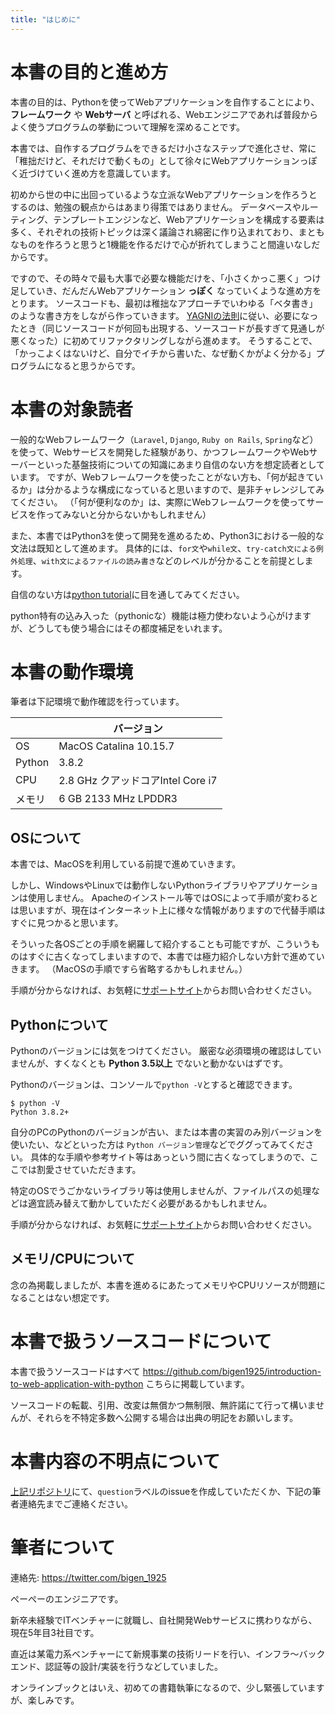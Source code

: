 ```yaml
---
title: "はじめに"
---
```


# 本書の目的と進め方
本書の目的は、Pythonを使ってWebアプリケーションを自作することにより、 **フレームワーク** や **Webサーバ** と呼ばれる、Webエンジニアであれば普段からよく使うプログラムの挙動について理解を深めることです。

本書では、自作するプログラムをできるだけ小さなステップで進化させ、常に「稚拙だけど、それだけで動くもの」として徐々にWebアプリケーションっぽく近づけていく進め方を意識しています。

初めから世の中に出回っているような立派なWebアプリケーションを作ろうとするのは、勉強の観点からはあまり得策ではありません。
データベースやルーティング、テンプレートエンジンなど、Webアプリケーションを構成する要素は多く、それぞれの技術トピックは深く議論され綿密に作り込まれており、まともなものを作ろうと思うと1機能を作るだけで心が折れてしまうこと間違いなしだからです。

ですので、その時々で最も大事で必要な機能だけを、「小さくかっこ悪く」つけ足していき、だんだんWebアプリケーション **っぽく** なっていくような進め方をとります。
ソースコードも、最初は稚拙なアプローチでいわゆる「ベタ書き」のような書き方をしながら作っていきます。
[YAGNIの法則](https://ja.wikipedia.org/wiki/YAGNI)に従い、必要になったとき（同じソースコードが何回も出現する、ソースコードが長すぎて見通しが悪くなった）に初めてリファクタリングしながら進めます。
そうすることで、「かっこよくはないけど、自分でイチから書いた、なぜ動くかがよく分かる」プログラムになると思うからです。

# 本書の対象読者
一般的なWebフレームワーク（`Laravel`, `Django`, `Ruby on Rails`, `Spring`など）を使って、Webサービスを開発した経験があり、かつフレームワークやWebサーバーといった基盤技術についての知識にあまり自信のない方を想定読者としています。
ですが、Webフレームワークを使ったことがない方も、「何が起きているか」は分かるような構成になっていると思いますので、是非チャレンジしてみてください。
（「何が便利なのか」は、実際にWebフレームワークを使ってサービスを作ってみないと分からないかもしれません）

また、本書ではPython3を使って開発を進めるため、Python3における一般的な文法は既知として進めます。
具体的には、`for文`や`while文`、`try-catch文による例外処理`、`with文によるファイルの読み書き`などのレベルが分かることを前提とします。

自信のない方は[python tutorial](https://docs.python.org/ja/3/tutorial/)に目を通してみてください。

python特有の込み入った（pythonicな）機能は極力使わないよう心がけますが、どうしても使う場合にはその都度補足をいれます。

# 本書の動作環境
筆者は下記環境で動作確認を行っています。

|        | バージョン                       |
| ------ | ----------------------------- |
| OS     | MacOS Catalina 10.15.7        |
| Python | 3.8.2                         |
| CPU    | 2.8 GHz クアッドコアIntel Core i7 |
| メモリ   | 6 GB 2133 MHz LPDDR3          |

## OSについて
本書では、MacOSを利用している前提で進めていきます。

しかし、WindowsやLinuxでは動作しないPythonライブラリやアプリケーションは使用しません。
Apacheのインストール等ではOSによって手順が変わるとは思いますが、現在はインターネット上に様々な情報がありますので代替手順はすぐに見つかると思います。

そういった各OSごとの手順を網羅して紹介することも可能ですが、こういうものはすぐに古くなってしまいますので、本書では極力紹介しない方針で進めていきます。
（MacOSの手順ですら省略するかもしれません。）

手順が分からなければ、お気軽に[サポートサイト](https://github.com/bigen1925/introduction-to-web-application-with-python)からお問い合わせください。

## Pythonについて
Pythonのバージョンには気をつけてください。
厳密な必須環境の確認はしていませんが、すくなくとも **Python 3.5以上** でないと動かないはずです。

Pythonのバージョンは、コンソールで`python -V`とすると確認できます。
```shell
$ python -V
Python 3.8.2+
```

自分のPCのPythonのバージョンが古い、または本書の実習のみ別バージョンを使いたい、などといった方は `Python バージョン管理`などでググってみてください。
具体的な手順や参考サイト等はあっという間に古くなってしまうので、ここでは割愛させていただきます。

特定のOSでうごかないライブラリ等は使用しませんが、ファイルパスの処理などは適宜読み替えて動かしていただく必要があるかもしれません。

手順が分からなければ、お気軽に[サポートサイト](https://github.com/bigen1925/introduction-to-web-application-with-python)からお問い合わせください。

## メモリ/CPUについて
念の為掲載しましたが、本書を進めるにあたってメモリやCPUリソースが問題になることはない想定です。


# 本書で扱うソースコードについて
本書で扱うソースコードはすべて
https://github.com/bigen1925/introduction-to-web-application-with-python
こちらに掲載しています。

ソースコードの転載、引用、改変は無償かつ無制限、無許諾にて行って構いませんが、それらを不特定多数へ公開する場合は出典の明記をお願いします。

# 本書内容の不明点について
[上記リポジトリ](https://github.com/bigen1925/introduction-to-web-application-with-python)にて、`question`ラベルのissueを作成していただくか、下記の筆者連絡先までご連絡ください。


# 筆者について
連絡先: https://twitter.com/bigen_1925

ぺーぺーのエンジニアです。

新卒未経験でITベンチャーに就職し、自社開発Webサービスに携わりながら、現在5年目3社目です。

直近は某電力系ベンチャーにて新規事業の技術リードを行い、インフラ〜バックエンド、認証等の設計/実装を行うなどしていました。

オンラインブックとはいえ、初めての書籍執筆になるので、少し緊張していますが、楽しみです。



